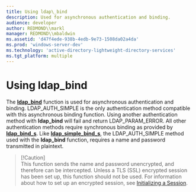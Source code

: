```yaml
---
title: Using ldap\_bind
description: Used for asynchronous authentication and binding.
audience: developer
author: REDMOND\\markl
manager: REDMOND\\mbaldwin
ms.assetid: 'd47f4ede-938b-4edb-9e73-1508da02a4da'
ms.prod: 'windows-server-dev'
ms.technology: 'active-directory-lightweight-directory-services'
ms.tgt_platform: multiple
---
```


# Using ldap\_bind

The [**ldap\_bind**](ldap-bind.md) function is used for asynchronous authentication and binding. LDAP\_AUTH\_SIMPLE is the only authentication method compatible with this asynchronous binding function. Using another authentication method with **ldap\_bind** will fail and return LDAP\_PARAM\_ERROR. All other authentication methods require synchronous binding as provided by [**ldap\_bind\_s**](ldap-bind-s.md). Like [**ldap\_simple\_bind\_s**](ldap-simple-bind-s.md), the LDAP\_AUTH\_SIMPLE method used with the **ldap\_bind** function, requires a name and password transmitted in plaintext.

> \[!Caution\]  
> This function sends the name and password unencrypted, and therefore can be intercepted. Unless a TLS (SSL) encrypted session has been set up, this function should not be used. For information about how to set up an encrypted session, see [Initializing a Session](initializing-a-session.md).

 

 

 




